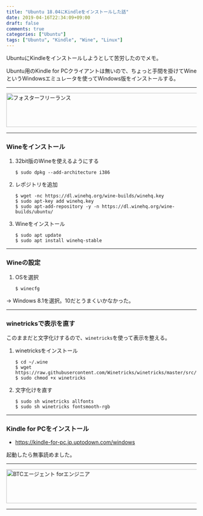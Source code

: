 ```yaml
---
title: "Ubuntu 18.04にKindleをインストールした話"
date: 2019-04-16T22:34:09+09:00
draft: false
comments: true
categories: ["Ubuntu"]
tags: ["Ubuntu", "Kindle", "Wine", "Linux"]
---
```


UbuntuにKindleをインストールしようとして苦労したのでメモ。

Ubuntu用のKindle for PCクライアントは無いので、ちょっと手間を掛けてWineというWindowsエミュレータを使ってWindows版をインストールする。

 <!--more-->

---

<a href="https://t.afi-b.com/visit.php?guid=ON&a=C9511S-D324435S&p=J690746r" target="_blank" rel="nofollow"><img src="https://www.afi-b.com/upload_image/9511-1520235201-3.gif" width="728" height="90" style="border:none;" alt="フォスターフリーランス" /></a><img src="https://t.afi-b.com/lead/C9511S/J690746r/D324435S" width="1" height="1" style="border:none;" />

---

### Wineをインストール

1. 32bit版のWineを使えるようにする

    ```
    $ sudo dpkg --add-architecture i386
    ```

2. レポジトリを追加

    ```
    $ wget -nc https://dl.winehq.org/wine-builds/winehq.key
    $ sudo apt-key add winehq.key
    $ sudo apt-add-repository -y -n https://dl.winehq.org/wine-builds/ubuntu/
    ```

3. Wineをインストール

    ```
    $ sudo apt update
    $ sudo apt install winehq-stable
    ```

---

### Wineの設定

1. OSを選択

    ```
    $ winecfg
    ```

→ Windows 8.1を選択。10だとうまくいかなかった。

---

### winetricksで表示を直す

このままだと文字化けするので、`winetricks`を使って表示を整える。

1. winetricksをインストール

    ```
    $ cd ~/.wine
    $ wget https://raw.githubusercontent.com/Winetricks/winetricks/master/src/winetricks
    $ sudo chmod +x winetricks
    ```

2. 文字化けを直す

    ```
    $ sudo sh winetricks allfonts
    $ sudo sh winetricks fontsmooth-rgb
    ```

---

### Kindle for PCをインストール

- https://kindle-for-pc.jp.uptodown.com/windows

起動したら無事読めました。

---

<a href="https://t.afi-b.com/visit.php?guid=ON&a=M10262Q-X351704n&p=J690746r" target="_blank" rel="nofollow"><img src="https://www.afi-b.com/upload_image/10262-1549272488-3.jpg" width="728" height="90" style="border:none;" alt="BTCエージェント forエンジニア" /></a><img src="https://t.afi-b.com/lead/M10262Q/J690746r/X351704n" width="1" height="1" style="border:none;" />

---
